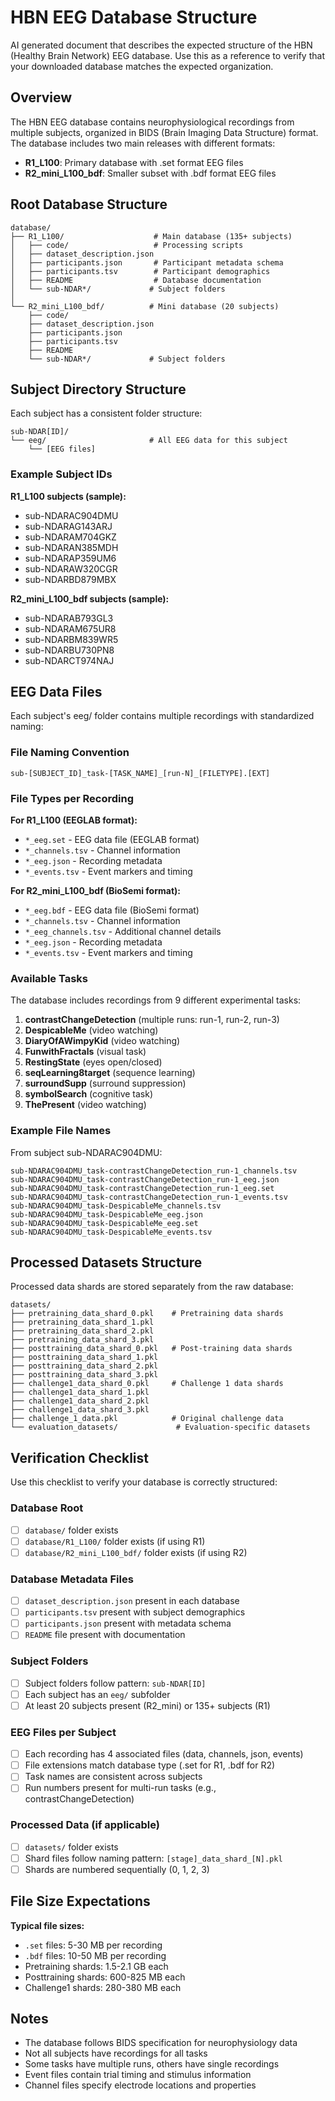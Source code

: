 # HBN EEG Database Structure

AI generated document that describes the expected structure of the HBN (Healthy Brain Network) EEG database. Use this as a reference to verify that your downloaded database matches the expected organization.

## Overview

The HBN EEG database contains neurophysiological recordings from multiple subjects, organized in BIDS (Brain Imaging Data Structure) format. The database includes two main releases with different formats:

- **R1_L100**: Primary database with .set format EEG files  
- **R2_mini_L100_bdf**: Smaller subset with .bdf format EEG files

## Root Database Structure

```
database/
├── R1_L100/                    # Main database (135+ subjects)
│   ├── code/                   # Processing scripts
│   ├── dataset_description.json
│   ├── participants.json       # Participant metadata schema
│   ├── participants.tsv        # Participant demographics
│   ├── README                  # Database documentation
│   └── sub-NDAR*/             # Subject folders
│
└── R2_mini_L100_bdf/          # Mini database (20 subjects)
    ├── code/
    ├── dataset_description.json
    ├── participants.json
    ├── participants.tsv
    ├── README
    └── sub-NDAR*/             # Subject folders
```

## Subject Directory Structure

Each subject has a consistent folder structure:

```
sub-NDAR[ID]/
└── eeg/                       # All EEG data for this subject
    └── [EEG files]
```

### Example Subject IDs

**R1_L100 subjects (sample):**
- sub-NDARAC904DMU
- sub-NDARAG143ARJ
- sub-NDARAM704GKZ
- sub-NDARAN385MDH
- sub-NDARAP359UM6
- sub-NDARAW320CGR
- sub-NDARBD879MBX

**R2_mini_L100_bdf subjects (sample):**
- sub-NDARAB793GL3
- sub-NDARAM675UR8
- sub-NDARBM839WR5
- sub-NDARBU730PN8
- sub-NDARCT974NAJ

## EEG Data Files

Each subject's eeg/ folder contains multiple recordings with standardized naming:

### File Naming Convention
```
sub-[SUBJECT_ID]_task-[TASK_NAME]_[run-N]_[FILETYPE].[EXT]
```

### File Types per Recording

**For R1_L100 (EEGLAB format):**
- `*_eeg.set` - EEG data file (EEGLAB format)
- `*_channels.tsv` - Channel information
- `*_eeg.json` - Recording metadata
- `*_events.tsv` - Event markers and timing

**For R2_mini_L100_bdf (BioSemi format):**
- `*_eeg.bdf` - EEG data file (BioSemi format)
- `*_channels.tsv` - Channel information
- `*_eeg_channels.tsv` - Additional channel details
- `*_eeg.json` - Recording metadata
- `*_events.tsv` - Event markers and timing

### Available Tasks

The database includes recordings from 9 different experimental tasks:

1. **contrastChangeDetection** (multiple runs: run-1, run-2, run-3)
2. **DespicableMe** (video watching)
3. **DiaryOfAWimpyKid** (video watching)
4. **FunwithFractals** (visual task)
5. **RestingState** (eyes open/closed)
6. **seqLearning8target** (sequence learning)
7. **surroundSupp** (surround suppression)
8. **symbolSearch** (cognitive task)
9. **ThePresent** (video watching)

### Example File Names

From subject sub-NDARAC904DMU:
```
sub-NDARAC904DMU_task-contrastChangeDetection_run-1_channels.tsv
sub-NDARAC904DMU_task-contrastChangeDetection_run-1_eeg.json
sub-NDARAC904DMU_task-contrastChangeDetection_run-1_eeg.set
sub-NDARAC904DMU_task-contrastChangeDetection_run-1_events.tsv
sub-NDARAC904DMU_task-DespicableMe_channels.tsv
sub-NDARAC904DMU_task-DespicableMe_eeg.json
sub-NDARAC904DMU_task-DespicableMe_eeg.set
sub-NDARAC904DMU_task-DespicableMe_events.tsv
```

## Processed Datasets Structure

Processed data shards are stored separately from the raw database:

```
datasets/
├── pretraining_data_shard_0.pkl    # Pretraining data shards
├── pretraining_data_shard_1.pkl
├── pretraining_data_shard_2.pkl
├── pretraining_data_shard_3.pkl
├── posttraining_data_shard_0.pkl   # Post-training data shards
├── posttraining_data_shard_1.pkl
├── posttraining_data_shard_2.pkl
├── posttraining_data_shard_3.pkl
├── challenge1_data_shard_0.pkl     # Challenge 1 data shards
├── challenge1_data_shard_1.pkl
├── challenge1_data_shard_2.pkl
├── challenge1_data_shard_3.pkl
├── challenge_1_data.pkl            # Original challenge data
└── evaluation_datasets/             # Evaluation-specific datasets
```

## Verification Checklist

Use this checklist to verify your database is correctly structured:

### Database Root
- [ ] `database/` folder exists
- [ ] `database/R1_L100/` folder exists (if using R1)
- [ ] `database/R2_mini_L100_bdf/` folder exists (if using R2)

### Database Metadata Files
- [ ] `dataset_description.json` present in each database
- [ ] `participants.tsv` present with subject demographics
- [ ] `participants.json` present with metadata schema
- [ ] `README` file present with documentation

### Subject Folders
- [ ] Subject folders follow pattern: `sub-NDAR[ID]`
- [ ] Each subject has an `eeg/` subfolder
- [ ] At least 20 subjects present (R2_mini) or 135+ subjects (R1)

### EEG Files per Subject
- [ ] Each recording has 4 associated files (data, channels, json, events)
- [ ] File extensions match database type (.set for R1, .bdf for R2)
- [ ] Task names are consistent across subjects
- [ ] Run numbers present for multi-run tasks (e.g., contrastChangeDetection)

### Processed Data (if applicable)
- [ ] `datasets/` folder exists
- [ ] Shard files follow naming pattern: `[stage]_data_shard_[N].pkl`
- [ ] Shards are numbered sequentially (0, 1, 2, 3)

## File Size Expectations

**Typical file sizes:**
- `.set` files: 5-30 MB per recording
- `.bdf` files: 10-50 MB per recording  
- Pretraining shards: 1.5-2.1 GB each
- Posttraining shards: 600-825 MB each
- Challenge1 shards: 280-380 MB each

## Notes

- The database follows BIDS specification for neurophysiology data
- Not all subjects have recordings for all tasks
- Some tasks have multiple runs, others have single recordings
- Event files contain trial timing and stimulus information
- Channel files specify electrode locations and properties